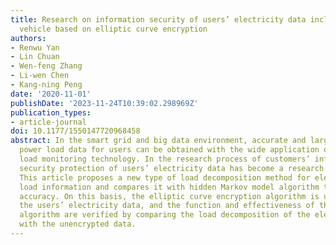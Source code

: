 ```yaml
---
title: Research on information security of users’ electricity data including electric
  vehicle based on elliptic curve encryption
authors:
- Renwu Yan
- Lin Chuan
- Wen-feng Zhang
- Li-wen Chen
- Kang-ning Peng
date: '2020-11-01'
publishDate: '2023-11-24T10:39:02.298969Z'
publication_types:
- article-journal
doi: 10.1177/1550147720968458
abstract: In the smart grid and big data environment, accurate and large amount of
  power load data for users can be obtained with the wide application of non-intrusive
  load monitoring technology. In the research process of customers’ information, information
  security protection of users’ electricity data has become a research hotspot urgently.
  This article proposes a new type of load decomposition method for electric vehicle
  load information and compares it with hidden Markov model algorithm to verify its
  accuracy. On this basis, the elliptic curve encryption algorithm is used to encrypt
  the users’ electricity data, and the function and effectiveness of the encryption
  algorithm are verified by comparing the load decomposition of the electric vehicle
  with the unencrypted data.
---
```

